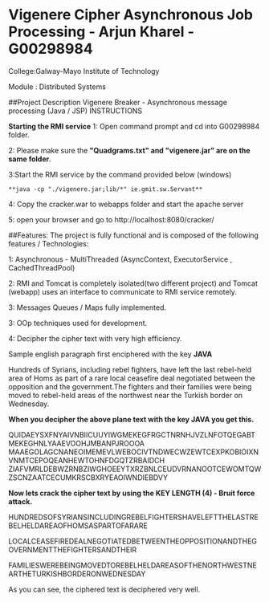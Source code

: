 # Vigenere Cipher Asynchronous Job Processing  - Arjun Kharel - G00298984

College:Galway-Mayo Institute of Technology

Module : Distributed Systems

##Project Description
Vigenere Breaker  - Asynchronous message processing (Java / JSP)
INSTRUCTIONS

**Starting the RMI service**
1: Open command prompt and cd into G00298984 folder.

2: Please make sure the **"Quadgrams.txt" and "vigenere.jar" are on the same folder**.

3:Start the RMI service by the command provided below (windows)

	**java -cp "./vigenere.jar;lib/*" ie.gmit.sw.Servant** 
	
4: Copy the cracker.war to webapps folder and start the apache server

5: open your browser and go to http://localhost:8080/cracker/

##Features: 
The project is fully functional and is composed of the following features / Technologies:

1: Asynchronous - MultiThreaded (AsyncContext, ExecutorService , CachedThreadPool) 

2: RMI and Tomcat is completely isolated(two different project) and Tomcat (webapp) uses an interface to communicate to RMI service remotely.

3: Messages Queues / Maps fully implemented.

3: OOp techniques used for development. 

4: Decipher the cipher text with very high efficiency.

Sample english paragraph first enciphered with the key **JAVA**

Hundreds of Syrians, including rebel fighters, have left the last rebel-held area 
of Homs as part of a rare local ceasefire deal negotiated between the opposition 
and the government.The fighters and their families were being moved to rebel-held 
areas of the northwest near the Turkish border on Wednesday.

**When you decipher the above plane text with the key JAVA you get this.**

QUIDAEYSXFNYAIVNBIICUUYIWGMEKEGFRGCTNRNHJVZLNFOTQEGABTMEKEGHNLYAAEVOOHJMBANPJROOOA
MAAEGOLAGCNANEOIMEMEVLWEBOCIVTNDWECWZEWTCEXPKOBIOIXNVNMTCEPOQEANHEWTOHNFDGQTZRBAIDCH
ZIAFVMRLDEBWZRNBZIWGHOEEYTXRZBNLCEUDVRNANOOTCEWOMTQWZSCNZAATCECUMKRSCBXRYEAOIWNDIEBDVY

**Now lets crack the cipher text by using the KEY LENGTH (4) - Bruit force attack.**

HUNDREDSOFSYRIANSINCLUDINGREBELFIGHTERSHAVELEFTTHELASTREBELHELDAREAOFHOMSASPARTOFARARE

LOCALCEASEFIREDEALNEGOTIATEDBETWEENTHEOPPOSITIONANDTHEGOVERNMENTTHEFIGHTERSANDTHEIR

FAMILIESWEREBEINGMOVEDTOREBELHELDAREASOFTHENORTHWESTNEARTHETURKISHBORDERONWEDNESDAY

As you can see, the ciphered text is deciphered very well.

